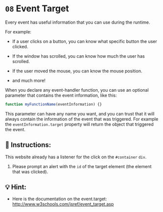 # `08` Event Target

Every event has useful information that you can use during the runtime. 

For example:

- If a user clicks on a button, you can know what specific button the user clicked.

- If the window has scrolled, you can know how much the user has scrolled.

- If the user moved the mouse, you can know the mouse position.

- and much more!

When you declare any event-handler function, you can use an optional parameter that contains the event information, like this:

```js
function myFunctionName(eventInformation) {}
```

This parameter can have any name you want, and you can trust that it will always contain the information of the event that was triggered. For example the `eventInformation.target` property will return the object that triggered the event.

## 📝 Instructions:

This website already has a listener for the click on the `#container` `div`. 

1. Please prompt an alert with the `id` of the target element (the element that was clicked).

## 💡 Hint:

+ Here is the documentation on the event.target: http://www.w3schools.com/jsref/event_target.asp
